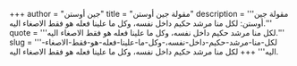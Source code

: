 +++
author = "جين أوستن"
title = "مقولة جين أوستن"
description = '''مقولة جين أوستن: لكل منا مرشد حكيم داخل نفسه، وكل ما علينا فعله هو فقط الاصغاء اليه.'''
quote = '''لكل منا مرشد حكيم داخل نفسه، وكل ما علينا فعله هو فقط الاصغاء اليه.'''
slug = '''لكل-منا-مرشد-حكيم-داخل-نفسه،-وكل-ما-علينا-فعله-هو-فقط-الاصغاء-اليه'''
+++
لكل منا مرشد حكيم داخل نفسه، وكل ما علينا فعله هو فقط الاصغاء اليه.
